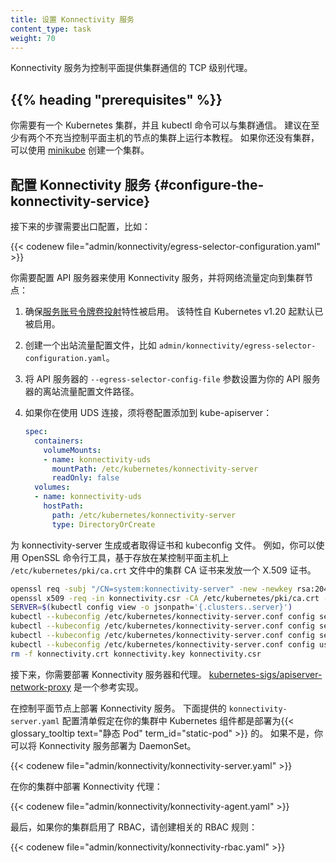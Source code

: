 ```yaml
---
title: 设置 Konnectivity 服务
content_type: task
weight: 70
---
```


<!-- overview -->
<!--
The Konnectivity service provides a TCP level proxy for the control plane to cluster
communication.
-->
Konnectivity 服务为控制平面提供集群通信的 TCP 级别代理。

## {{% heading "prerequisites" %}}

<!--
You need to have a Kubernetes cluster, and the kubectl command-line tool must
be configured to communicate with your cluster. It is recommended to run this
tutorial on a cluster with at least two nodes that are not acting as control
plane hosts. If you do not already have a cluster, you can create one by using
[minikube](https://minikube.sigs.k8s.io/docs/tutorials/multi_node/).
-->
你需要有一个 Kubernetes 集群，并且 kubectl 命令可以与集群通信。
建议在至少有两个不充当控制平面主机的节点的集群上运行本教程。
如果你还没有集群，可以使用
[minikube](https://minikube.sigs.k8s.io/docs/tutorials/multi_node/) 创建一个集群。

<!-- steps -->
<!--
## Configure the Konnectivity service

The following steps require an egress configuration, for example:
-->
## 配置 Konnectivity 服务   {#configure-the-konnectivity-service}

接下来的步骤需要出口配置，比如：

{{< codenew file="admin/konnectivity/egress-selector-configuration.yaml" >}}

<!--
You need to configure the API Server to use the Konnectivity service
and direct the network traffic to the cluster nodes:

1. Make sure that
[Service Account Token Volume Projection](/docs/tasks/configure-pod-container/configure-service-account/#service-account-token-volume-projection)
feature enabled in your cluster. It is enabled by default since Kubernetes v1.20.
1. Create an egress configuration file such as `admin/konnectivity/egress-selector-configuration.yaml`.
1. Set the `--egress-selector-config-file` flag of the API Server to the path of
your API Server egress configuration file.
1. If you use UDS connection, add volumes config to the kube-apiserver:
-->
你需要配置 API 服务器来使用 Konnectivity 服务，并将网络流量定向到集群节点：

1. 确保[服务账号令牌卷投射](/zh-cn/docs/tasks/configure-pod-container/configure-service-account/#service-account-token-volume-projection)特性被启用。
   该特性自 Kubernetes v1.20 起默认已被启用。
1. 创建一个出站流量配置文件，比如 `admin/konnectivity/egress-selector-configuration.yaml`。
1. 将 API 服务器的 `--egress-selector-config-file` 参数设置为你的 API
   服务器的离站流量配置文件路径。
1. 如果你在使用 UDS 连接，须将卷配置添加到 kube-apiserver：

   ```yaml
   spec:
     containers:
       volumeMounts:
       - name: konnectivity-uds
         mountPath: /etc/kubernetes/konnectivity-server
         readOnly: false
     volumes:
     - name: konnectivity-uds
       hostPath:
         path: /etc/kubernetes/konnectivity-server
         type: DirectoryOrCreate
   ```

<!--
Generate or obtain a certificate and kubeconfig for konnectivity-server.
For example, you can use the OpenSSL command line tool to issue a X.509 certificate,
using the cluster CA certificate `/etc/kubernetes/pki/ca.crt` from a control-plane host.
-->
为 konnectivity-server 生成或者取得证书和 kubeconfig 文件。
例如，你可以使用 OpenSSL 命令行工具，基于存放在某控制平面主机上
`/etc/kubernetes/pki/ca.crt` 文件中的集群 CA 证书来发放一个 X.509 证书。

```bash
openssl req -subj "/CN=system:konnectivity-server" -new -newkey rsa:2048 -nodes -out konnectivity.csr -keyout konnectivity.key
openssl x509 -req -in konnectivity.csr -CA /etc/kubernetes/pki/ca.crt -CAkey /etc/kubernetes/pki/ca.key -CAcreateserial -out konnectivity.crt -days 375 -sha256
SERVER=$(kubectl config view -o jsonpath='{.clusters..server}')
kubectl --kubeconfig /etc/kubernetes/konnectivity-server.conf config set-credentials system:konnectivity-server --client-certificate konnectivity.crt --client-key konnectivity.key --embed-certs=true
kubectl --kubeconfig /etc/kubernetes/konnectivity-server.conf config set-cluster kubernetes --server "$SERVER" --certificate-authority /etc/kubernetes/pki/ca.crt --embed-certs=true
kubectl --kubeconfig /etc/kubernetes/konnectivity-server.conf config set-context system:konnectivity-server@kubernetes --cluster kubernetes --user system:konnectivity-server
kubectl --kubeconfig /etc/kubernetes/konnectivity-server.conf config use-context system:konnectivity-server@kubernetes
rm -f konnectivity.crt konnectivity.key konnectivity.csr
```

<!--
Next, you need to deploy the Konnectivity server and agents.
[kubernetes-sigs/apiserver-network-proxy](https://github.com/kubernetes-sigs/apiserver-network-proxy)
is a reference implementation.

Deploy the Konnectivity server on your control plane node. The provided
`konnectivity-server.yaml` manifest assumes
that the Kubernetes components are deployed as a {{< glossary_tooltip text="static Pod"
term_id="static-pod" >}} in your cluster. If not, you can deploy the Konnectivity
server as a DaemonSet.
-->
接下来，你需要部署 Konnectivity 服务器和代理。
[kubernetes-sigs/apiserver-network-proxy](https://github.com/kubernetes-sigs/apiserver-network-proxy)
是一个参考实现。

在控制平面节点上部署 Konnectivity 服务。
下面提供的 `konnectivity-server.yaml` 配置清单假定在你的集群中
Kubernetes 组件都是部署为{{< glossary_tooltip text="静态 Pod" term_id="static-pod" >}} 的。
如果不是，你可以将 Konnectivity 服务部署为 DaemonSet。

{{< codenew file="admin/konnectivity/konnectivity-server.yaml" >}}

<!--
Then deploy the Konnectivity agents in your cluster:
-->
在你的集群中部署 Konnectivity 代理：

{{< codenew file="admin/konnectivity/konnectivity-agent.yaml" >}}

<!--
Last, if RBAC is enabled in your cluster, create the relevant RBAC rules:
-->
最后，如果你的集群启用了 RBAC，请创建相关的 RBAC 规则：

{{< codenew file="admin/konnectivity/konnectivity-rbac.yaml" >}}

